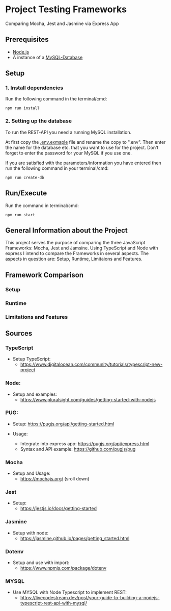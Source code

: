 # Project Testing Frameworks

Comparing Mocha, Jest and Jasmine via Express App

## Prerequisites 

* [Node.js](https://nodejs.org/en/)
* A instance of a [MySQL-Database](#2-Setting-up-the-database)

## Setup

### 1. Install dependencies

Run the following command in the terminal/cmd:

`npm run install`

### 2. Setting up the database

To run the REST-API you need a running MySQL installation.

At first copy the [.env.exmaple](./config/.env.example) file and rename the copy to ".env". Then enter the name for the database etc. that you want to use for the project. Don't  forget to enter the password for your MySQL if you use one.

If you are satisfied with the parameters/information you have entered then run the following command in your terminal/cmd:

`npm run create-db`

## Run/Execute

Run the command in terminal/cmd:

`npm run start`

## General Information about the Project

This project serves the purpose of comparing the three JavaScript Frameworks: Mocha, Jest and Jamsine. Using TypeScript and Node with express I intend to compare the Frameworks in several aspects. The aspects in question are: Setup, Runtime, Limitaions and Features.

## Framework Comparison

### Setup

### Runtime

### Limitations and Features

## Sources

### TypeScript

* Setup TypeScript:
  * https://www.digitalocean.com/community/tutorials/typescript-new-project

### Node:

* Setup and examples:
  * https://www.pluralsight.com/guides/getting-started-with-nodejs

### PUG:

* Setup: https://pugjs.org/api/getting-started.html
* Usage:

  * Integrate into express app: https://pugjs.org/api/express.html
  * Syntax and API example: https://github.com/pugjs/pug

### Mocha

* Setup and Usage:
  * https://mochajs.org/ (sroll down)

### Jest

* Setup:
  * https://jestjs.io/docs/getting-started

### Jasmine

* Setup with node:
  * https://jasmine.github.io/pages/getting_started.html

### Dotenv

* Setup and use with import:
  * https://www.npmjs.com/package/dotenv

### MYSQL

* Use MYSQL with Node Typescript to implement REST:
  * https://livecodestream.dev/post/your-guide-to-building-a-nodejs-typescript-rest-api-with-mysql/
